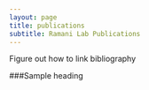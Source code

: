 ```yaml
---
layout: page
title: publications
subtitle: Ramani Lab Publications
---
```

Figure out how to link bibliography

###Sample heading
